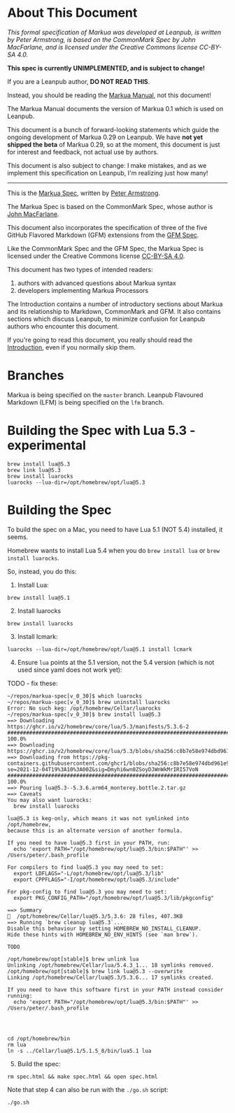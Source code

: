 # About This Document

*This formal specification of Markua was developed at Leanpub,
is written by Peter Armstrong,
is based on the CommonMark Spec by John MacFarlane,
and is licensed under the Creative Commons license CC-BY-SA 4.0.*

**This spec is currently UNIMPLEMENTED, and is subject to change!**

If you are a Leanpub author, **DO NOT READ THIS**.

Instead, you should be reading the [Markua Manual](https://leanpub.com/markua/read),
not this document!

The Markua Manual documents the version of Markua 0.1 which is used on Leanpub.

This document is a bunch of forward-looking statements which guide the ongoing
development of Markua 0.29 on Leanpub. We have **not yet shipped the beta** of
Markua 0.29, so at the moment, this document is just for interest and feedback,
not actual use by authors.

This document is also subject to change: I make mistakes, and as we implement
this specification on Leanpub, I'm realizing just how many!

* * *

This is the [Markua Spec](http://markua.com`), written by
[Peter Armstrong](https://twitter.com/peterarmstrong).

The Markua Spec is based on the CommonMark Spec, whose author is
[John MacFarlane](https://johnmacfarlane.net/).

This document also incorporates the specification of three of the five GitHub
Flavored Markdown (GFM) extensions from the [GFM
Spec](https://github.github.com/gfm/).

Like the CommonMark Spec and the GFM Spec, the Markua Spec is licensed under
the Creative Commons license
[CC-BY-SA 4.0](http://creativecommons.org/licenses/by-sa/4.0/).

This document has two types of intended readers:

1. authors with advanced questions about Markua syntax
2. developers implementing Markua Processors

The Introduction contains a number of introductory sections about Markua and
its relationship to Markdown, CommonMark and GFM. It also contains sections
which discuss Leanpub, to minimize confusion for Leanpub authors who encounter
this document.

If you're going to read this document, you really should read the
[Introduction](http://markua.com/#introduction),
even if you normally skip them.

# Branches

Markua is being specified on the `master` branch.
Leanpub Flavoured Markdown (LFM) is being specified on the `lfm` branch.

# Building the Spec with Lua 5.3 - experimental

```
brew install lua@5.3
brew link lua@5.3
brew install luarocks
luarocks --lua-dir=/opt/homebrew/opt/lua@5.3
```


# Building the Spec

To build the spec on a Mac, you need to have Lua 5.1 (NOT 5.4) installed, it seems.

Homebrew wants to install Lua 5.4 when you do `brew install lua` or `brew install luarocks`.

So, instead, you do this:

1. Install Lua:

```
brew install lua@5.1
```

2. Install luarocks

```
brew install luarocks
```

3. Install lcmark:

```
luarocks --lua-dir=/opt/homebrew/opt/lua@5.1 install lcmark
```

4. Ensure `lua` points at the 5.1 version, not the 5.4 version (which is not used since yaml does not work yet):

TODO - fix these:

```
~/repos/markua-spec[v_0_30]$ which luarocks
~/repos/markua-spec[v_0_30]$ brew uninstall luarocks
Error: No such keg: /opt/homebrew/Cellar/luarocks
~/repos/markua-spec[v_0_30]$ brew install lua@5.3
==> Downloading https://ghcr.io/v2/homebrew/core/lua/5.3/manifests/5.3.6-2
######################################################################## 100.0%
==> Downloading https://ghcr.io/v2/homebrew/core/lua/5.3/blobs/sha256:c8b7e58e974dbd961e98ca2454e079834d9ab587a8793421541d9f3819b94499
==> Downloading from https://pkg-containers.githubusercontent.com/ghcr1/blobs/sha256:c8b7e58e974dbd961e98ca2454e079834d9ab587a8793421541d9f3819b94499?se=2021-12-04T19%3A10%3A00Z&sig=Dmyhi6wn0ZSoyDJWnWkMrIRI57VoN
######################################################################## 100.0%
==> Pouring lua@5.3--5.3.6.arm64_monterey.bottle.2.tar.gz
==> Caveats
You may also want luarocks:
  brew install luarocks

lua@5.3 is keg-only, which means it was not symlinked into /opt/homebrew,
because this is an alternate version of another formula.

If you need to have lua@5.3 first in your PATH, run:
  echo 'export PATH="/opt/homebrew/opt/lua@5.3/bin:$PATH"' >> /Users/peter/.bash_profile

For compilers to find lua@5.3 you may need to set:
  export LDFLAGS="-L/opt/homebrew/opt/lua@5.3/lib"
  export CPPFLAGS="-I/opt/homebrew/opt/lua@5.3/include"

For pkg-config to find lua@5.3 you may need to set:
  export PKG_CONFIG_PATH="/opt/homebrew/opt/lua@5.3/lib/pkgconfig"

==> Summary
🍺  /opt/homebrew/Cellar/lua@5.3/5.3.6: 28 files, 407.3KB
==> Running `brew cleanup lua@5.3`...
Disable this behaviour by setting HOMEBREW_NO_INSTALL_CLEANUP.
Hide these hints with HOMEBREW_NO_ENV_HINTS (see `man brew`).

TODO

/opt/homebrew/opt[stable]$ brew unlink lua
Unlinking /opt/homebrew/Cellar/lua/5.4.3_1... 18 symlinks removed.
/opt/homebrew/opt[stable]$ brew link lua@5.3 --overwrite
Linking /opt/homebrew/Cellar/lua@5.3/5.3.6... 17 symlinks created.

If you need to have this software first in your PATH instead consider running:
  echo 'export PATH="/opt/homebrew/opt/lua@5.3/bin:$PATH"' >> /Users/peter/.bash_profile
  
  
  

cd /opt/homebrew/bin
rm lua
ln -s ../Cellar/lua@5.1/5.1.5_8/bin/lua5.1 lua
```

5. Build the spec:

```
rm spec.html && make spec.html && open spec.html
```

Note that step 4 can also be run with the `./go.sh` script:

```
./go.sh
```
